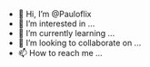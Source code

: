 - 👋 Hi, I’m @Pauloflix
- 👀 I’m interested in ...
- 🌱 I’m currently learning ...
- 💞️ I’m looking to collaborate on ...
- 📫 How to reach me ...

<!---
Pauloflix/Pauloflix is a ✨ special ✨ repository because its `README.md` (this file) appears on your GitHub profile.
You can click the Preview link to take a look at your changes.
--->
